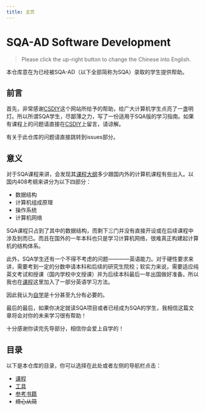 ```yaml
---
title: 主页
---
```


# SQA-AD Software Development
> Please click the up-right button to change the Chinese into English.

本仓库意在为已经被SQA-AD（以下全部简称为SQA）录取的学生提供帮助。

## 前言
首先，非常感谢[CSDIY](https:/csdiy.wiki)这个网站所给予的帮助，给广大计算机学生点亮了一盏明灯。所以所谓SQA学生，尽鄙薄之力，写了一份适用于SQA版的学习指南。如果有课程上的问题请直接在[CSDIY](https:/csdiy.wiki)上留言，请谅解。

有关于此仓库的问题请直接跳转到issues部分。

## 意义
对于SQA课程来讲，会发现其[课程大纲](https://cn.sqa.org.uk/Qualifications/SQA_Advanced/Subjects/Computing_Software_Development)多少跟国内外的计算机课程有些出入。以国内408考纲来讲分为以下四部分：

- 数据结构
- 计算机组成原理
- 操作系统
- 计算机网络

SQA课程只占到了其中的数据结构，而剩下三门并没有直接开设或在后续课程中涉及到而已。而且在国外的一年本科也只是学习计算机网络，很难真正构建起计算机的结构体系。

此外，SQA学生还有一个不得不考虑的问题————英语能力。对于硬性要求来讲，需要考到一定的分数申请本科和后续的研究生院校；软实力来说，需要适应纯英文考试和授课（国内学校中文授课）并为后续本科最后一年出国做好准备。所以我也在[课程](Courses/index.md)这里加入了一部分英语学习方法。

因此我认为[自学](Self-Learning-Advantages.md)是十分甚至九分有必要的。

最后的最后，如果你决定就读SQA项目或者已经成为SQA的学生，我相信这篇文章将会对你的未来学习很有帮助！

十分感谢你读完先导部分，相信你会爱上自学的！

## 目录
以下是本仓库的目录，你可以选择在此处或者左侧的导航栏点击：

* [课程](Courses/index.md)
* [工具](Tools.md)
* [参考书籍](References.md)
* <del>烦心从简</del>